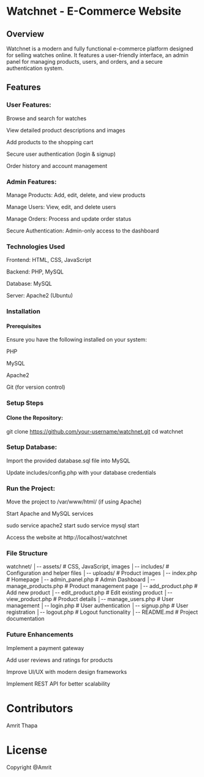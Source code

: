 # Watchnet - E-Commerce Website

## Overview

Watchnet is a modern and fully functional e-commerce platform designed for selling watches online. It features a user-friendly interface, an admin panel for managing products, users, and orders, and a secure authentication system.

## Features

### User Features:

Browse and search for watches

View detailed product descriptions and images

Add products to the shopping cart

Secure user authentication (login & signup)

Order history and account management

### Admin Features:

Manage Products: Add, edit, delete, and view products

Manage Users: View, edit, and delete users

Manage Orders: Process and update order status

Secure Authentication: Admin-only access to the dashboard

### Technologies Used

Frontend: HTML, CSS, JavaScript

Backend: PHP, MySQL

Database: MySQL

Server: Apache2 (Ubuntu)

### Installation

#### Prerequisites

Ensure you have the following installed on your system:

PHP

MySQL

Apache2

Git (for version control)

### Setup Steps

#### Clone the Repository:

git clone https://github.com/your-username/watchnet.git
cd watchnet

### Setup Database:

Import the provided database.sql file into MySQL

Update includes/config.php with your database credentials

### Run the Project:

Move the project to /var/www/html/ (if using Apache)

Start Apache and MySQL services

sudo service apache2 start
sudo service mysql start

Access the website at http://localhost/watchnet

### File Structure

watchnet/
│-- assets/               # CSS, JavaScript, images
│-- includes/             # Configuration and helper files
│-- uploads/              # Product images
│-- index.php             # Homepage
│-- admin_panel.php       # Admin Dashboard
│-- manage_products.php   # Product management page
│-- add_product.php       # Add new product
│-- edit_product.php      # Edit existing product
│-- view_product.php      # Product details
│-- manage_users.php      # User management
│-- login.php             # User authentication
│-- signup.php            # User registration
│-- logout.php            # Logout functionality
│-- README.md             # Project documentation

### Future Enhancements

Implement a payment gateway

Add user reviews and ratings for products

Improve UI/UX with modern design frameworks

Implement REST API for better scalability

# Contributors

Amrit Thapa

# License

Copyright @Amrit

